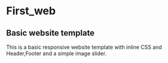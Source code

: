 # First_web

## Basic website template

This is a basic responsive website template with inline CSS and  Header,Footer and a simple image slider.

